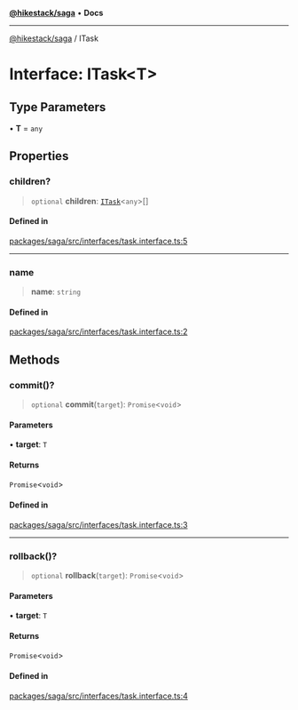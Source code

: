 [**@hikestack/saga**](/official/reference/saga/index.md) • **Docs**

***

[@hikestack/saga](/official/reference/saga/globals.md) / ITask

# Interface: ITask\<T\>

## Type Parameters

• **T** = `any`

## Properties

### children?

> `optional` **children**: [`ITask`](/official/reference/saga/interfaces/ITask.md)\<`any`\>[]

#### Defined in

[packages/saga/src/interfaces/task.interface.ts:5](https://github.com/hikestack/hike/blob/be0a5d8b5244742be2e4135d1259238afe0eda85/packages/saga/src/interfaces/task.interface.ts#L5)

***

### name

> **name**: `string`

#### Defined in

[packages/saga/src/interfaces/task.interface.ts:2](https://github.com/hikestack/hike/blob/be0a5d8b5244742be2e4135d1259238afe0eda85/packages/saga/src/interfaces/task.interface.ts#L2)

## Methods

### commit()?

> `optional` **commit**(`target`): `Promise`\<`void`\>

#### Parameters

• **target**: `T`

#### Returns

`Promise`\<`void`\>

#### Defined in

[packages/saga/src/interfaces/task.interface.ts:3](https://github.com/hikestack/hike/blob/be0a5d8b5244742be2e4135d1259238afe0eda85/packages/saga/src/interfaces/task.interface.ts#L3)

***

### rollback()?

> `optional` **rollback**(`target`): `Promise`\<`void`\>

#### Parameters

• **target**: `T`

#### Returns

`Promise`\<`void`\>

#### Defined in

[packages/saga/src/interfaces/task.interface.ts:4](https://github.com/hikestack/hike/blob/be0a5d8b5244742be2e4135d1259238afe0eda85/packages/saga/src/interfaces/task.interface.ts#L4)
